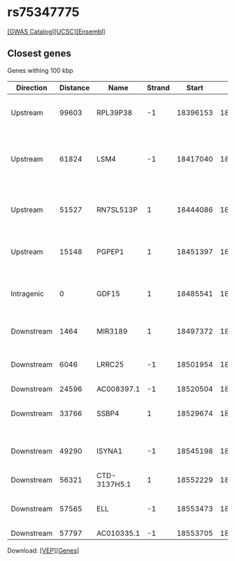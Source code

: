 # rs75347775

[[GWAS Catalog]](https://www.ebi.ac.uk/gwas/variants/rs75347775)[[UCSC]](https://genome.ucsc.edu/cgi-bin/hgTracks?position=chr19:18395908-18595908&addHighlight=hg19.chr19%3A123065528%2D123066028%23fcfcac&hgFind.matches=rs75347775&db=hg19)[[Ensembl]](https://grch37.ensembl.org/Homo_sapiens/Variation/Explore?r=19:18495908-18495908;v=rs75347775;vdb=variation)
## Closest genes

Genes withing 100 kbp

| Direction | Distance | Name | Strand | Start | End | Biotype | Description | ID |
| --------- | -------- | ---- | ------ | ----- | --- | ------- | ----------- | -- |
| Upstream | 99603 | RPL39P38 | -1 | 18396153 | 18396305 | pseudogene | ribosomal protein L39 pseudogene 38 [Source:HGNC Symbol;Acc:36935] | ENSG00000241464 |
| Upstream | 61824 | LSM4 | -1 | 18417040 | 18434084 | protein_coding | LSM4 homolog, U6 small nuclear RNA associated (S. cerevisiae) [Source:HGNC Symbol;Acc:17259] | ENSG00000130520 |
| Upstream | 51527 | RN7SL513P | 1 | 18444086 | 18444381 | misc_RNA | RNA, 7SL, cytoplasmic 513, pseudogene [Source:HGNC Symbol;Acc:46529] | ENSG00000239821 |
| Upstream | 15148 | PGPEP1 | 1 | 18451397 | 18480760 | protein_coding | pyroglutamyl-peptidase I [Source:HGNC Symbol;Acc:13568] | ENSG00000130517 |
| Intragenic | 0 | GDF15 | 1 | 18485541 | 18499986 | protein_coding | growth differentiation factor 15 [Source:HGNC Symbol;Acc:30142] | ENSG00000130513 |
| Downstream | 1464 | MIR3189 | 1 | 18497372 | 18497444 | miRNA | microRNA 3189 [Source:HGNC Symbol;Acc:38307] | ENSG00000264175 |
| Downstream | 6046 | LRRC25 | -1 | 18501954 | 18508427 | protein_coding | leucine rich repeat containing 25 [Source:HGNC Symbol;Acc:29806] | ENSG00000175489 |
| Downstream | 24596 | AC008397.1 | -1 | 18520504 | 18520592 | miRNA |  | ENSG00000221167 |
| Downstream | 33766 | SSBP4 | 1 | 18529674 | 18545372 | protein_coding | single stranded DNA binding protein 4 [Source:HGNC Symbol;Acc:15676] | ENSG00000130511 |
| Downstream | 49290 | ISYNA1 | -1 | 18545198 | 18549111 | protein_coding | inositol-3-phosphate synthase 1 [Source:HGNC Symbol;Acc:29821] | ENSG00000105655 |
| Downstream | 56321 | CTD-3137H5.1 | 1 | 18552229 | 18554407 | antisense |  | ENSG00000268199 |
| Downstream | 57565 | ELL | -1 | 18553473 | 18632937 | protein_coding | elongation factor RNA polymerase II [Source:HGNC Symbol;Acc:23114] | ENSG00000105656 |
| Downstream | 57797 | AC010335.1 | -1 | 18553705 | 18554469 | pseudogene |  | ENSG00000256989 |


Download: [[VEP]](rs75347775_vep.json.gz)[[Genes]](rs75347775_gene.json.gz)

